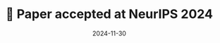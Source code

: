 ---
title: 🎉 Paper accepted at NeurIPS 2024
summary: Our [ContAccum](https://arxiv.org/abs/2406.12356v1) paper has been accepted to **NeurIPS 2024**! 
date: 2024-11-30
---